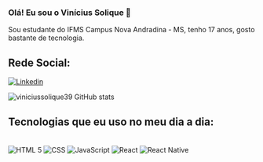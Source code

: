### Olá! Eu sou o Vinícius Solique  👋
Sou estudante do IFMS Campus Nova Andradina - MS, tenho 17 anos, gosto bastante de tecnologia.

## Rede Social:

[![Linkedin](https://img.shields.io/badge/LinkedIn-0077B5?style=for-the-badge&logo=linkedin&logoColor=white)](https://www.linkedin.com/in/vinicius-de-souza-solique-b547b2253/)

![viniciussolique39 GitHub stats](https://github-readme-stats.vercel.app/api?username=viniciussolique39&show_icons=true&theme=onedark)

## Tecnologias que eu uso no meu dia a dia:

<div style="display inline_block"><br/>
 <img align="center"alt="HTML 5"src="https://img.shields.io/badge/HTML5-E34F26?style=for-the-badge&logo=html5&logoColor=white"/>
 <img align="center"alt="CSS"src="https://img.shields.io/badge/CSS3-1572B6?style=for-the-badge&logo=css3&logoColor=white"/>
 <img align="center"alt="JavaScript"src="https://img.shields.io/badge/JavaScript-F7DF1E?style=for-the-badge&logo=javascript&logoColor=black"/>
 <img align="center"alt="React"src="https://img.shields.io/badge/React-20232A?style=for-the-badge&logo=react&logoColor=61DAFB"/>
 <img align="center"alt="React Native"src="https://img.shields.io/badge/React_Native-20232A?style=for-the-badge&logo=react&logoColor=61DAFB"/>
 
 
</div><br/>

